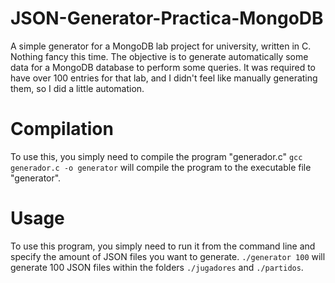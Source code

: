 # JSON-Generator-Practica-MongoDB
A simple generator for a MongoDB lab project for university, written in C. Nothing fancy this time.
The objective is to generate automatically some data for a MongoDB database to perform some queries.
It was required to have over 100 entries for that lab, and I didn't feel like manually generating them, so I did a little automation.

# Compilation
To use this, you simply need to compile the program "generador.c"
``gcc generador.c -o generator`` will compile the program to the executable file "generator".

# Usage
To use this program, you simply need to run it from the command line and specify the amount of JSON files you want to generate.
``./generator 100`` will generate 100 JSON files within the folders ``./jugadores`` and ``./partidos``.
